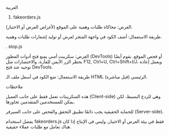 العربية
1. fakeorders.js

الغرض:
محاكاة طلبات وهمية على الموقع (لأغراض العرض أو الاختبار).

طريقة الاستعمال:
أضف الكود في واجهة المتجر لعرض أو توليد إشعارات طلبات وهمية.
<script src="fakeorders.js"></script>

. stop.js

الغرض:
سكريبت أمني يمنع فتح أدوات المطور (DevTools) أو فحص الموقع.
يقوم أيضًا بحظر الزر الأيمن للفأرة، والاختصارات مثل F12, Ctrl+U, Ctrl+Shift+I/J، ويعمل إعادة توجيه عند فتح DevTools.

طريقة الاستعمال:
ضع الكود في أسفل ملف الـ HTML الرئيسي (قبل </body> مباشرة).
<script src="stop.js"></script>

ملاحظات

هذه السكريبتات تعمل فقط على جانب العميل (Client-side) وهي للردع البسيط، لكن يمكن للمستخدمين المتقدمين تجاوزها.

للحماية الحقيقية يجب دائمًا تطبيق التحقق والفحص على جانب السيرفر (Server-side).

يفضل استخدام fakeorders.js فقط في بيئة العرض أو الاختبار، وليس في الإنتاج إذا كان هناك تعامل مع طلبات عملاء حقيقية.